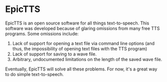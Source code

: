 # EpicTTS

EpicTTS is an open source software for all things text-to-speech. This software was developed because of glaring omissions from many free TTS programs. Some omissions include:

1. Lack of support for opening a text file via command line options (and thus, the impossibility of opening text files with the TTS program)
2. Lack of support for saving to a wave file.
3. Arbitrary, undocumented limitations on the length of the saved wave file.

Eventually, EpicTTS will solve all these problems. For now, it's a great way to do simple text-to-speech.
